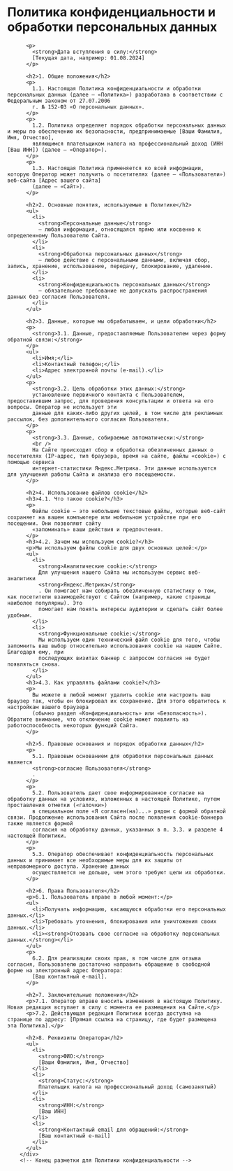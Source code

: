    <div class="privacy-policy-content">
          <h1>Политика конфиденциальности и обработки персональных данных</h1>

          <p>
            <strong>Дата вступления в силу:</strong>
            [Текущая дата, например: 01.08.2024]
          </p>

          <h2>1. Общие положения</h2>
          <p>
            1.1. Настоящая Политика конфиденциальности и обработки персональных данных (далее – «Политика») разработана в соответствии с Федеральным законом от 27.07.2006
            г. № 152-ФЗ «О персональных данных».
          </p>
          <p>
            1.2. Политика определяет порядок обработки персональных данных и меры по обеспечению их безопасности, предпринимаемые [Ваши Фамилия, Имя, Отчество],
            являющимся плательщиком налога на профессиональный доход (ИНН [Ваш ИНН]) (далее – «Оператор»).
          </p>
          <p>
            1.3. Настоящая Политика применяется ко всей информации, которую Оператор может получить о посетителях (далее – «Пользователи») веб-сайта [Адрес вашего сайта]
            (далее – «Сайт»).
          </p>

          <h2>2. Основные понятия, используемые в Политике</h2>
          <ul>
            <li>
              <strong>Персональные данные</strong>
              – любая информация, относящаяся прямо или косвенно к определенному Пользователю Сайта.
            </li>
            <li>
              <strong>Обработка персональных данных</strong>
              – любое действие с персональными данными, включая сбор, запись, хранение, использование, передачу, блокирование, удаление.
            </li>
            <li>
              <strong>Конфиденциальность персональных данных</strong>
              – обязательное требование не допускать распространения данных без согласия Пользователя.
            </li>
          </ul>

          <h2>3. Данные, которые мы обрабатываем, и цели обработки</h2>
          <p>
            <strong>3.1. Данные, предоставляемые Пользователем через форму обратной связи:</strong>
          </p>
          <ul>
            <li>Имя;</li>
            <li>Контактный телефон;</li>
            <li>Адрес электронной почты (e-mail).</li>
          </ul>
          <p>
            <strong>3.2. Цель обработки этих данных:</strong>
            установление первичного контакта с Пользователем, предоставившим запрос, для проведения консультации и ответа на его вопросы. Оператор не использует эти
            данные для каких-либо других целей, в том числе для рекламных рассылок, без дополнительного согласия Пользователя.
          </p>
          <p>
            <strong>3.3. Данные, собираемые автоматически:</strong>
            <br />
            На Сайте происходит сбор и обработка обезличенных данных о посетителях (IP-адрес, тип браузера, время на сайте, файлы «cookie») с помощью сервиса
            интернет-статистики Яндекс.Метрика. Эти данные используются для улучшения работы Сайта и анализа его посещаемости.
          </p>

          <h2>4. Использование файлов cookie</h2>
          <h3>4.1. Что такое cookie?</h3>
          <p>
            Файлы cookie — это небольшие текстовые файлы, которые веб-сайт сохраняет на вашем компьютере или мобильном устройстве при его посещении. Они позволяют сайту
            «запоминать» ваши действия и предпочтения.
          </p>
          <h3>4.2. Зачем мы используем cookie?</h3>
          <p>Мы используем файлы cookie для двух основных целей:</p>
          <ul>
            <li>
              <strong>Аналитические cookie:</strong>
              Для улучшения нашего Сайта мы используем сервис веб-аналитики
              <strong>Яндекс.Метрика</strong>
              . Он помогает нам собирать обезличенную статистику о том, как посетители взаимодействуют с Сайтом (например, какие страницы наиболее популярны). Это
              помогает нам понять интересы аудитории и сделать сайт более удобным.
            </li>
            <li>
              <strong>Функциональные cookie:</strong>
              Мы используем один технический файл cookie для того, чтобы запомнить ваш выбор относительно использования cookie на нашем Сайте. Благодаря ему, при
              последующих визитах баннер с запросом согласия не будет появляться снова.
            </li>
          </ul>
          <h3>4.3. Как управлять файлами cookie?</h3>
          <p>
            Вы можете в любой момент удалить cookie или настроить ваш браузер так, чтобы он блокировал их сохранение. Для этого обратитесь к настройкам вашего браузера
            (обычно раздел «Конфиденциальность» или «Безопасность»). Обратите внимание, что отключение cookie может повлиять на работоспособность некоторых функций Сайта.
          </p>

          <h2>5. Правовые основания и порядок обработки данных</h2>
          <p>
            5.1. Правовым основанием для обработки персональных данных является
            <strong>согласие Пользователя</strong>
            .
          </p>
          <p>
            5.2. Пользователь дает свое информированное согласие на обработку данных на условиях, изложенных в настоящей Политике, путем проставления отметки («галочки»)
            в специальном поле «Я согласен(на)...» рядом с формой обратной связи. Продолжение использования Сайта после появления cookie-баннера также является формой
            согласия на обработку данных, указанных в п. 3.3. и разделе 4 настоящей Политики.
          </p>
          <p>
            5.3. Оператор обеспечивает конфиденциальность персональных данных и принимает все необходимые меры для их защиты от неправомерного доступа. Хранение данных
            осуществляется не дольше, чем этого требуют цели их обработки.
          </p>

          <h2>6. Права Пользователя</h2>
          <p>6.1. Пользователь вправе в любой момент:</p>
          <ul>
            <li>Получать информацию, касающуюся обработки его персональных данных.</li>
            <li>Требовать уточнения, блокирования или уничтожения своих данных.</li>
            <li><strong>Отозвать свое согласие на обработку персональных данных.</strong></li>
          </ul>
          <p>
            6.2. Для реализации своих прав, в том числе для отзыва согласия, Пользователю достаточно направить обращение в свободной форме на электронный адрес Оператора:
            [Ваш контактный e-mail].
          </p>

          <h2>7. Заключительные положения</h2>
          <p>7.1. Оператор вправе вносить изменения в настоящую Политику. Новая редакция вступает в силу с момента ее размещения на Сайте.</p>
          <p>7.2. Действующая редакция Политики всегда доступна на странице по адресу: [Прямая ссылка на страницу, где будет размещена эта Политика].</p>

          <h2>8. Реквизиты Оператора</h2>
          <ul>
            <li>
              <strong>ФИО:</strong>
              [Ваши Фамилия, Имя, Отчество]
            </li>
            <li>
              <strong>Статус:</strong>
              Плательщик налога на профессиональный доход (самозанятый)
            </li>
            <li>
              <strong>ИНН:</strong>
              [Ваш ИНН]
            </li>
            <li>
              <strong>Контактный email для обращений:</strong>
              [Ваш контактный e-mail]
            </li>
          </ul>
        </div>
        <!-- Конец разметки для Политики конфиденциальности -->
